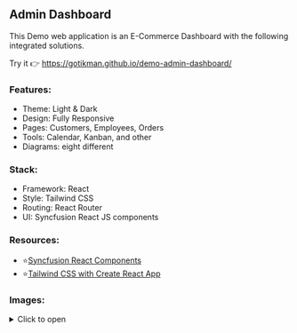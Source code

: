 ## Admin Dashboard
This Demo web application is an E-Commerce Dashboard with the following integrated solutions.

Try it :point_right: https://gotikman.github.io/demo-admin-dashboard/

### Features:
+ Theme: Light & Dark
+ Design: Fully Responsive
+ Pages:    Customers, Employees, Orders
+ Tools:    Calendar, Kanban, and other
+ Diagrams: eight different

### Stack:
+ Framework: React
+ Style: Tailwind CSS 
+ Routing: React Router
+ UI: Syncfusion React JS components 

### Resources:
+ ⭐[Syncfusion React Components](https://www.syncfusion.com/react-ui-components)
+ ⭐[Tailwind CSS with Create React App](https://tailwindcss.com/docs/guides/create-react-app)

### Images:
<details>
<summary>Click to open</summary>

![Screenshot_1](https://user-images.githubusercontent.com/78754655/200829833-3d36fdad-c905-4199-a7d2-1ee747ec6486.jpg)
![Screenshot_3](https://user-images.githubusercontent.com/78754655/200829835-78d7aa02-4c48-4c86-91a3-d975bbae2c70.jpg)
![Screenshot_4](https://user-images.githubusercontent.com/78754655/200829838-fc4b7b9d-cc38-456d-8410-ced269fae192.jpg)
![Screenshot_5](https://user-images.githubusercontent.com/78754655/200829843-df3046fa-f68c-45c4-82ce-50c129fb5d52.jpg)
![Screenshot_6](https://user-images.githubusercontent.com/78754655/200829848-05165160-9a00-4765-b80a-f557f4777475.jpg)
![Screenshot_7](https://user-images.githubusercontent.com/78754655/200829852-be4f8b27-2bd3-4447-866c-32e0148b925b.jpg)
![Screenshot_8](https://user-images.githubusercontent.com/78754655/200829861-85570c57-dc42-42e9-82d7-0e9a3a9840ce.jpg)
![Screenshot_9](https://user-images.githubusercontent.com/78754655/200829865-cd75ac32-a01d-4897-b58a-280ed0f5ce03.jpg)

</details>
